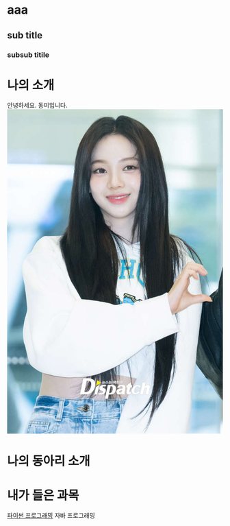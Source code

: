 # aaa
## sub title
### subsub titile

# 나의  소개

안녕하세요. 동미입니다.
<img src="1.jpg" /> <br>

# 나의 동아리 소개

# 내가 들은 과목
[파이썬 프로그래밍](https://www.python.org)
자바 프로그래밍
